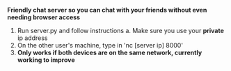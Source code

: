 **Friendly chat server so you can chat with your friends without even needing browser access**

1. Run server.py and follow instructions
            a. Make sure you use your **private** ip address
2. On the other user's machine, type in 'nc [server ip] 8000'
3. **Only works if both devices are on the same network, currently working to improve**

